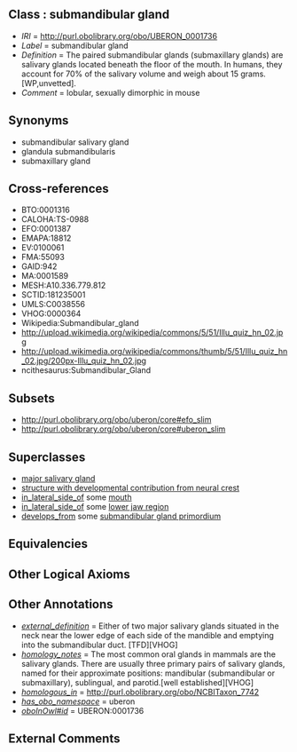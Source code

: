 
## Class : submandibular gland

 * *IRI* = http://purl.obolibrary.org/obo/UBERON_0001736
 * *Label* = submandibular gland
 * *Definition* = The paired submandibular glands (submaxillary glands) are salivary glands located beneath the floor of the mouth. In humans, they account for 70% of the salivary volume and weigh about 15 grams. [WP,unvetted].
 * *Comment* = lobular, sexually dimorphic in mouse

## Synonyms

 * submandibular salivary gland
 * glandula submandibularis
 * submaxillary gland

## Cross-references

 * BTO:0001316
 * CALOHA:TS-0988
 * EFO:0001387
 * EMAPA:18812
 * EV:0100061
 * FMA:55093
 * GAID:942
 * MA:0001589
 * MESH:A10.336.779.812
 * SCTID:181235001
 * UMLS:C0038556
 * VHOG:0000364
 * Wikipedia:Submandibular_gland
 * http://upload.wikimedia.org/wikipedia/commons/5/51/Illu_quiz_hn_02.jpg
 * http://upload.wikimedia.org/wikipedia/commons/thumb/5/51/Illu_quiz_hn_02.jpg/200px-Illu_quiz_hn_02.jpg
 * ncithesaurus:Submandibular_Gland

## Subsets

 * http://purl.obolibrary.org/obo/uberon/core#efo_slim
 * http://purl.obolibrary.org/obo/uberon/core#uberon_slim

## Superclasses

 * [major salivary gland](../../UBERON/29/UBERON_0001829.md)
 * [structure with developmental contribution from neural crest](../../UBERON/14/UBERON_0010314.md)
 * [in_lateral_side_of](../../BSPO/26/BSPO_0000126.md) some [mouth](../../UBERON/65/UBERON_0000165.md)
 * [in_lateral_side_of](../../BSPO/26/BSPO_0000126.md) some [lower jaw region](../../UBERON/10/UBERON_0001710.md)
 * [develops_from](../../RO/02/RO_0002202.md) some [submandibular gland primordium](../../UBERON/98/UBERON_0006298.md)

## Equivalencies


## Other Logical Axioms


## Other Annotations

 * *[external_definition](../../UBPROP/01/UBPROP_0000001.md)* = Either of two major salivary glands situated in the neck near the lower edge of each side of the mandible and emptying into the submandibular duct. [TFD][VHOG]
 * *[homology_notes](../../UBPROP/03/UBPROP_0000003.md)* = The most common oral glands in mammals are the salivary glands. There are usually three primary pairs of salivary glands, named for their approximate positions: mandibular (submandibular or submaxillary), sublingual, and parotid.[well established][VHOG]
 * *[homologous_in](../../core#homologous/in/core#homologous_in.md)* = http://purl.obolibrary.org/obo/NCBITaxon_7742
 * *[has_obo_namespace](../../ce/oboInOwl#hasOBONamespace.md)* = uberon
 * *[oboInOwl#id](../../id/oboInOwl#id.md)* = UBERON:0001736

## External Comments


